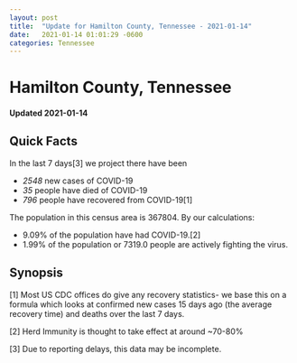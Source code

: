 ```yaml
---
layout: post
title:  "Update for Hamilton County, Tennessee - 2021-01-14"
date:   2021-01-14 01:01:29 -0600
categories: Tennessee
---
```


# Hamilton County, Tennessee
#### Updated 2021-01-14

## Quick Facts

In the last 7 days[3] we project there have been
- *2548* new cases of COVID-19
- *35* people have died of COVID-19
- *796* people have recovered from COVID-19[1]

The population in this census area is 367804. By our calculations:
- 9.09% of the population have had COVID-19.[2]
- 1.99% of the population or 7319.0 people are actively fighting the virus.

## Synopsis




[1] Most US CDC offices do give any recovery statistics- we base this on a formula which looks at confirmed new cases
15 days ago (the average recovery time) and deaths over the last 7 days.

[2] Herd Immunity is thought to take effect at around ~70-80%

[3] Due to reporting delays, this data may be incomplete.
 
    